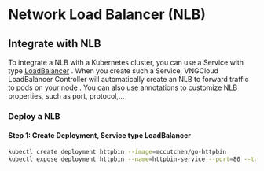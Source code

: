 # Network Load Balancer (NLB)

## Integrate with NLB

To integrate a NLB with a Kubernetes cluster, you can use a Service with type [LoadBalancer](loadbalancerhttps://www.airplane.dev/blog/kubernetes-load-balancer) . When you create such a Service, VNGCloud LoadBalancer Controller will automatically create an NLB to forward traffic to pods on your [node](nhttps://www.airplane.dev/blog/kubernetes-load-balancer) . You can also use annotations to customize NLB properties, such as port, protocol,...

### Deploy a NLB

#### Step 1: Create Deployment, Service type LoadBalancer

```bash
kubectl create deployment httpbin --image=mccutchen/go-httpbin                  
kubectl expose deployment httpbin --name=httpbin-service --port=80 --target-port=8080 --type=LoadBalancer
```
